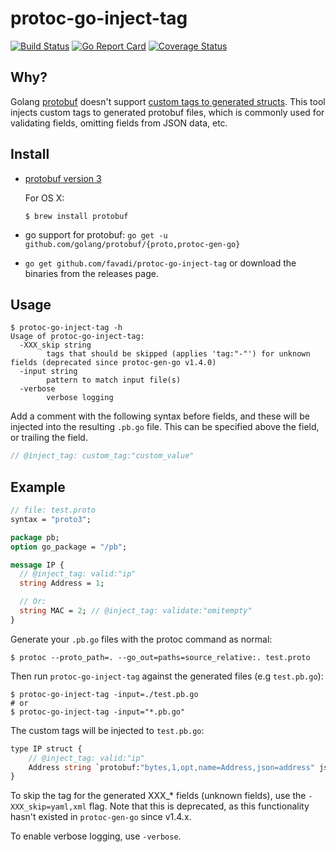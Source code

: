 # protoc-go-inject-tag

[![Build Status](https://www.travis-ci.com/favadi/protoc-go-inject-tag.svg?branch=master)](https://www.travis-ci.com/favadi/protoc-go-inject-tag)
[![Go Report Card](https://goreportcard.com/badge/github.com/favadi/protoc-go-inject-tag)](https://goreportcard.com/report/github.com/favadi/protoc-go-inject-tag)
[![Coverage Status](https://coveralls.io/repos/github/favadi/protoc-go-inject-tag/badge.svg)](https://coveralls.io/github/favadi/protoc-go-inject-tag)

## Why?

Golang [protobuf](https://github.com/golang/protobuf) doesn't support
[custom tags to generated structs](https://github.com/golang/protobuf/issues/52).
This tool injects custom tags to generated protobuf files, which is commonly
used for validating fields, omitting fields from JSON data, etc.

## Install

- [protobuf version 3](https://github.com/google/protobuf)

  For OS X:

  ```console
  $ brew install protobuf
  ```

- go support for protobuf: `go get -u github.com/golang/protobuf/{proto,protoc-gen-go}`

- `go get github.com/favadi/protoc-go-inject-tag` or download the
  binaries from the releases page.

## Usage

```console
$ protoc-go-inject-tag -h
Usage of protoc-go-inject-tag:
  -XXX_skip string
        tags that should be skipped (applies 'tag:"-"') for unknown fields (deprecated since protoc-gen-go v1.4.0)
  -input string
        pattern to match input file(s)
  -verbose
        verbose logging
```

Add a comment with the following syntax before fields, and these will be
injected into the resulting `.pb.go` file. This can be specified above the
field, or trailing the field.

```proto
// @inject_tag: custom_tag:"custom_value"
```

## Example

```proto
// file: test.proto
syntax = "proto3";

package pb;
option go_package = "/pb";

message IP {
  // @inject_tag: valid:"ip"
  string Address = 1;

  // Or:
  string MAC = 2; // @inject_tag: validate:"omitempty"
}
```

Generate your `.pb.go` files with the protoc command as normal:

```console
$ protoc --proto_path=. --go_out=paths=source_relative:. test.proto
```

Then run `protoc-go-inject-tag` against the generated files (e.g `test.pb.go`):

```console
$ protoc-go-inject-tag -input=./test.pb.go
# or
$ protoc-go-inject-tag -input="*.pb.go"
```

The custom tags will be injected to `test.pb.go`:

```proto
type IP struct {
	// @inject_tag: valid:"ip"
	Address string `protobuf:"bytes,1,opt,name=Address,json=address" json:"Address,omitempty" valid:"ip"`
}
```

To skip the tag for the generated XXX\_\* fields (unknown fields), use the
`-XXX_skip=yaml,xml` flag. Note that this is deprecated, as this functionality
hasn't existed in `protoc-gen-go` since v1.4.x.

To enable verbose logging, use `-verbose`.
